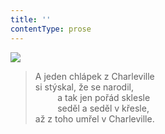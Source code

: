 ```yaml
---
title: ''
contentType: prose
---
```


![](../Images/037.jpg)

> A jeden chlápek z Charleville  
> si stýskal, že se narodil,  
>          a tak jen pořád sklesle  
>          seděl a seděl v křesle,  
> až z toho umřel v Charleville.
